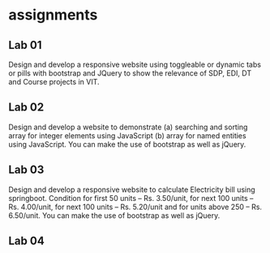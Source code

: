 # assignments
## Lab 01
Design and develop a responsive website using toggleable or dynamic tabs or pills with bootstrap and JQuery to show the relevance of SDP, EDI, DT and Course projects in VIT.

## Lab 02
Design and develop a website to demonstrate (a) searching and sorting array for integer elements using JavaScript (b) array for named entities using JavaScript. You can make the use of bootstrap as well as jQuery.

## Lab 03
Design and develop a responsive website to calculate Electricity bill using springboot. Condition for first 50 units – Rs. 3.50/unit, for next 100 units – Rs. 4.00/unit, for next 100 units – Rs. 5.20/unit and for units above 250 – Rs. 6.50/unit. You can make the use of bootstrap as well as jQuery.

## Lab 04
